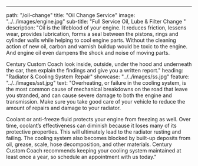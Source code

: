 ---
path: "/oil-change"
title: "Oil Change Service"
image: "../../images/engine.jpg"
sub-title: "Full Service Oil, Lube & Filter Change "
description: "Oil is the lifeblood of your engine. It reduces friction, lessens wear, provides lubrication, forms a seal between the pistons, rings and cylinder walls while helping to cool engine parts. Without the cleaning action of new oil, carbon and varnish buildup would be toxic to the engine. And engine oil even dampens the shock and noise of moving parts.

Century Custom Coach look inside, outside, under the hood and underneath the car, then explain the findings and give you a written report."
heading: "Radiator & Cooling System Repair"
showcase: "../../images/ss.jpg"
feature: "../../images/sst.jpg"
text: "Overheating, or failure in the cooling system, is the most common cause of mechanical breakdowns on the road that leave you stranded, and can cause severe damage to both the engine and transmission. Make sure you take good care of your vehicle to reduce the amount of repairs and damage to your radiator.

Coolant or anti-freeze fluid protects your engine from freezing as well. Over time, coolant’s effectiveness can diminish because it loses many of its protective properties. This will ultimately lead to the radiator rusting and failing. The cooling system also becomes blocked by built-up deposits from oil, grease, scale, hose decomposition, and other materials. Century Custom Coach recommends keeping your cooling system maintained at least once a year, so schedule an appointment with us today."
